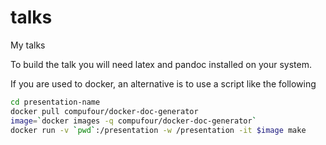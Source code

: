 # talks
My talks

To build the talk you will need latex and pandoc installed on your
system.

If you are used to docker, an alternative is to use a script like
the following

```bash
cd presentation-name
docker pull compufour/docker-doc-generator
image=`docker images -q compufour/docker-doc-generator`
docker run -v `pwd`:/presentation -w /presentation -it $image make
```
